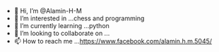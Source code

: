 - 👋 Hi, I’m @Alamin-H-M
- 👀 I’m interested in ...chess and programming
- 🌱 I’m currently learning ...python
- 💞️ I’m looking to collaborate on ...
- 📫 How to reach me ...https://www.facebook.com/alamin.h.m.5045/
